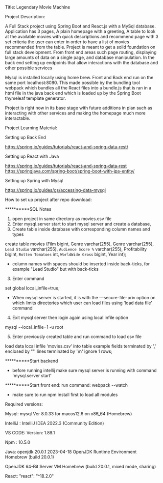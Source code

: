 Title: Legendary Movie Machine

Project Description: 

A Full Stack project using Spring Boot and React.js with a MySql database. 
Application has 3 pages, A plain homepage with a greeting, A table to look at the available movies 
with quick descriptions and recommend page with 3 set criteria the user can enter in order to have a list of movies recommended from the table. 
Project is meant to get a solid foundation on full stack development. From front end areas such page routing, displaying large amounts of data on a single page, 
and database manipulation. In the back end setting up endpoints that allow interactions with the database and other possible services

Mysql is installed locally using home brew. Front and Back end run on the same port localhost:8080. This made possible by the 
bundling tool webpack which bundles all the React files into a bundle.js that is ran in a html file in the java back end
which is loaded up by the Spring Boot thymeleaf template generator.

Project is right now in its base stage with future additions in plan such as interacting with other services and making the 
homepage much more interactable.

Project Learning Material:

Setting up Back End

https://spring.io/guides/tutorials/react-and-spring-data-rest/

Setting up React with Java 

https://spring.io/guides/tutorials/react-and-spring-data-rest https://springjava.com/spring-boot/spring-boot-with-jpa-entity/

Setting up Spring with Mysql

https://spring.io/guides/gs/accessing-data-mysql

How to set up project after repo download:

**********SQL Notes

1.  open project in same directory as movies.csv file
2.  Enter mysql.server start to start mysql server and create a database,
3. Create table inside database with corresponding column names and types

create table movies (Film bigint, Genre varchar(255), Genre varchar(255), `Lead Studio` varchar(255), `Audience Score %` varchar(255), Profitability bigint, `Rotten Tomatoes` int, `WorldWide Gross` bigint, Year int);

* column names with spaces should be inserted inside back-ticks, for example "Lead Studio" but with back-ticks

3. Enter command

set global local_infile=true;

* When mysql server is started, it is with the —secure-file-priv option on which limits directories which user can load files using ‘load data file’ command

4. Exit mysql server then login again using local infile option

mysql --local_infile=1 -u root

5. Enter previously created table and run command to load csv file

load data local infile 'movies.csv' into table example fields terminated by ',' enclosed by '"' lines terminated by '\n' ignore 1 rows;


**********Start backend

* before running intellij make sure mysql server is running with command 'mysql.server start'

**********Start front end: run command: webpack --watch

* make sure to run npm install first to load all modules

Required versions: 

Mysql: mysql  Ver 8.0.33 for macos12.6 on x86_64 (Homebrew)

IntelliJ : IntelliJ IDEA 2022.3 (Community Edition)

VS CODE: Version: 1.88.1

Npm : 10.5.0

Java: openjdk 20.0.1 2023-04-18
OpenJDK Runtime Environment Homebrew (build 20.0.1)

OpenJDK 64-Bit Server VM Homebrew (build 20.0.1, mixed mode, sharing)

React: "react": "^18.2.0"
